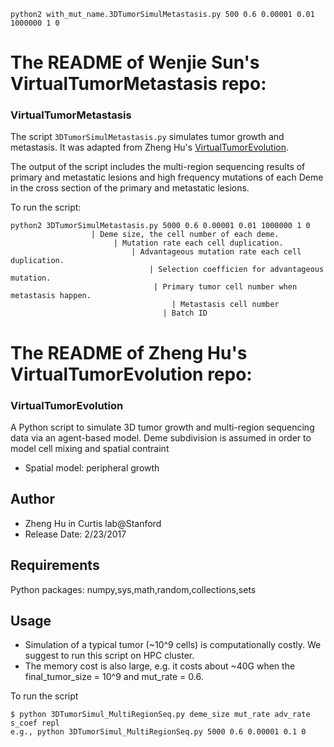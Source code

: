 ```
python2 with_mut_name.3DTumorSimulMetastasis.py 500 0.6 0.00001 0.01 1000000 1 0
```

# The README of Wenjie Sun's VirtualTumorMetastasis repo:

### VirtualTumorMetastasis
The script `3DTumorSimulMetastasis.py` simulates tumor growth and metastasis. It was adapted from Zheng Hu's [VirtualTumorEvolution](https://github.com/cancersysbio/VirtualTumorEvolution).

The output of the script includes the multi-region sequencing results of primary and metastatic lesions and high frequency mutations of each Deme in the cross section of the primary and metastatic lesions.

To run the script:
```
python2 3DTumorSimulMetastasis.py 5000 0.6 0.00001 0.01 1000000 1 0
				  | Deme size, the cell number of each deme.
				       | Mutation rate each cell duplication.
				           | Advantageous mutation rate each cell duplication.
					           | Selection coefficien for advantageous mutation.
						        | Primary tumor cell number when metastasis happen.
							        | Metastasis cell number
								  | Batch ID
```

# The README of Zheng Hu's VirtualTumorEvolution repo:

### VirtualTumorEvolution
A Python script to simulate 3D tumor growth and multi-region sequencing data 
via an agent-based model. Deme subdivision is assumed in order to model cell
mixing and spatial contraint
* Spatial model: peripheral growth

Author
---
* Zheng Hu in Curtis lab@Stanford
* Release Date: 2/23/2017


Requirements
---
Python packages: numpy,sys,math,random,collections,sets

Usage
---

* Simulation of a typical tumor (~10^9 cells) is computationally costly.  We suggest to run this script on HPC cluster. 
* The memory cost is also large, e.g. it costs about ~40G when the final_tumor_size = 10^9 and mut_rate = 0.6.

To run the script

	$ python 3DTumorSimul_MultiRegionSeq.py deme_size mut_rate adv_rate s_coef repl
	e.g., python 3DTumorSimul_MultiRegionSeq.py 5000 0.6 0.00001 0.1 0
